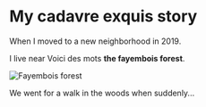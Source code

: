 # My cadavre exquis story 

When I moved to a new neighborhood in 2019.

I live near Voici des mots **the fayembois forest**.

![Fayembois forest](https://www.artmajeur.com/medias/standard/p/h/photopassion/artwork/2185689__MG_7765.jpg)

We went for a walk in the woods when suddenly...
